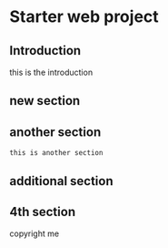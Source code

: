 # Starter web project

## Introduction

this is the introduction

## new section

## another section
    this is another section
## additional section

## 4th section

copyright me